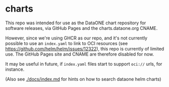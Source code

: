 # charts
This repo was intended for use as the DataONE chart repository for software releases, via GitHub Pages and the charts.dataone.org CNAME.

However, since we're using GHCR as our repo, and it's not currently possible to use an `index.yaml` to link to OCI resources (see https://github.com/helm/helm/issues/12322), this repo is currently of limited use. The GitHub Pages site and CNAME are therefore disabled for now.

It may be useful in future, if `index.yaml` files start to support `oci://` urls, for instance.

(Also see [./docs/index.md](./docs/index.md) for hints on how to search dataone helm charts)
